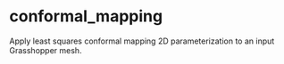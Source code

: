 # conformal_mapping
Apply least squares conformal mapping 2D parameterization to an input Grasshopper mesh.
